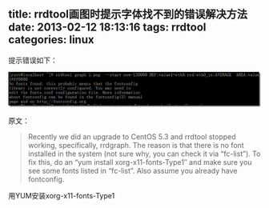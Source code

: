 title: rrdtool画图时提示字体找不到的错误解决方法
date: 2013-02-12 18:13:16
tags: rrdtool 
categories: linux
---

提示错误如下：

![linux-rrdtool-001-020][linux-rrdtool-001-020]

原文：

>Recently we did an upgrade to CentOS 5.3 and rrdtool stopped working, specifically, rrdgraph. The reason is that there is no font installed in the system (not sure why, you can check it via “fc-list”). To fix this, do an “yum install xorg-x11-fonts-Type1″ and make sure you see some fonts listed in “fc-list”. Also assume you already have fontconfig.

用YUM安装xorg-x11-fonts-Type1

[linux-rrdtool-001-020]: /image/linux/linux-rrdtool-001-020.png
